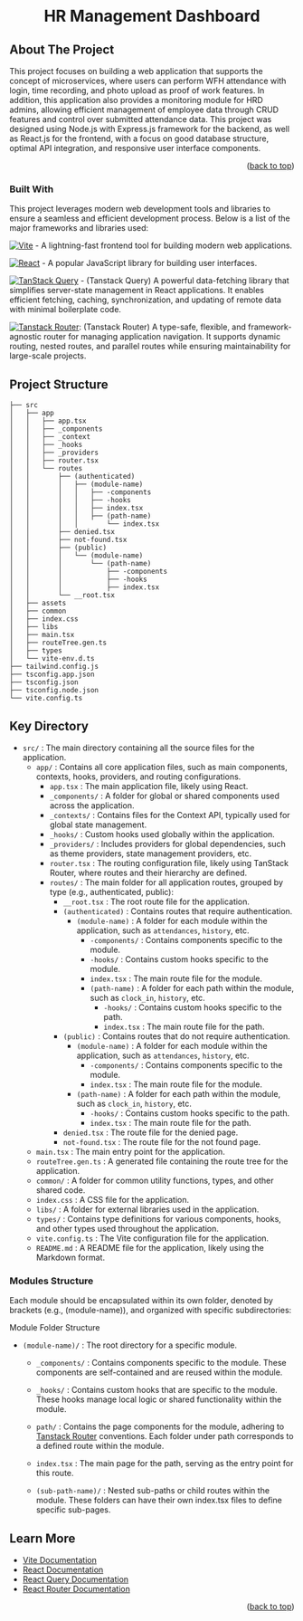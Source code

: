 <a id="readme-top"></a>

<!-- PROJECT LOGO -->
<br />
<div align="center">
  <h1 align="center">HR Management Dashboard</h1> 
</div>

<!-- ABOUT THE PROJECT -->

## About The Project

This project focuses on building a web application that supports the concept of microservices, where users can perform WFH attendance with login, time recording, and photo upload as proof of work features. In addition, this application also provides a monitoring module for HRD admins, allowing efficient management of employee data through CRUD features and control over submitted attendance data. This project was designed using Node.js with Express.js framework for the backend, as well as React.js for the frontend, with a focus on good database structure, optimal API integration, and responsive user interface components.

<p align="right">(<a href="#readme-top">back to top</a>)</p>

### Built With

This project leverages modern web development tools and libraries to ensure a seamless and efficient development process. Below is a list of the major frameworks and libraries used:

[![Vite][Vite]][Vite-url] - A lightning-fast frontend tool for building modern web applications.

[![React][React.js]][React-url] - A popular JavaScript library for building user interfaces.

[![TanStack Query][TanStack]][TanStack-url] - (Tanstack Query) A powerful data-fetching library that simplifies server-state management in React applications. It enables efficient fetching, caching, synchronization, and updating of remote data with minimal boilerplate code.

[![Tanstack Router][Tanstack-router]][Tanstack-router-url]: (Tanstack Router) A type-safe, flexible, and framework-agnostic router for managing application navigation. It supports dynamic routing, nested routes, and parallel routes while ensuring maintainability for large-scale projects.

## Project Structure

```
├── src
│   ├── app
│   │   ├── app.tsx
│   │   ├── _components
│   │   ├── _context
│   │   ├── _hooks
│   │   ├── _providers
│   │   ├── router.tsx
│   │   └── routes
│   │       ├── (authenticated)
│   │       │   ├── (module-name)
│   │       │   │   ├── -components
│   │       │   │   ├── -hooks
│   │       │   │   ├── index.tsx
│   │       │   │   ├── (path-name)
│   │       │   │       └── index.tsx
│   │       ├── denied.tsx
│   │       ├── not-found.tsx
│   │       ├── (public)
│   │       │   └── (module-name)
│   │       │       └── (path-name)
│   │       │           ├── -components
│   │       │           ├── -hooks
│   │       │           ├── index.tsx
│   │       └── __root.tsx
│   ├── assets
│   ├── common
│   ├── index.css
│   ├── libs
│   ├── main.tsx
│   ├── routeTree.gen.ts
│   ├── types
│   └── vite-env.d.ts
├── tailwind.config.js
├── tsconfig.app.json
├── tsconfig.json
├── tsconfig.node.json
└── vite.config.ts
```

## Key Directory

- `src/` : The main directory containing all the source files for the application.
  - `app/` : Contains all core application files, such as main components, contexts, hooks, providers, and routing configurations.
    - `app.tsx` : The main application file, likely using React.
    - `_components/` : A folder for global or shared components used across the application.
    - `_contexts/` : Contains files for the Context API, typically used for global state management.
    - `_hooks/` : Custom hooks used globally within the application.
    - `_providers/` : Includes providers for global dependencies, such as theme providers, state management providers, etc.
    - `router.tsx` : The routing configuration file, likely using TanStack Router, where routes and their hierarchy are defined.
    - `routes/` : The main folder for all application routes, grouped by type (e.g., authenticated, public):
      - `__root.tsx` : The root route file for the application.
      - `(authenticated)` : Contains routes that require authentication.
        - `(module-name)` : A folder for each module within the application, such as `attendances`, `history`, etc.
          - `-components/` : Contains components specific to the module.
          - `-hooks/` : Contains custom hooks specific to the module.
          - `index.tsx` : The main route file for the module.
          - `(path-name)` : A folder for each path within the module, such as `clock_in`, `history`, etc.
            - `-hooks/` : Contains custom hooks specific to the path.
            - `index.tsx` : The main route file for the path.
      - `(public)` : Contains routes that do not require authentication.
        - `(module-name)` : A folder for each module within the application, such as `attendances`, `history`, etc.
          - `-components/` : Contains components specific to the module.
          - `index.tsx` : The main route file for the module.
        - `(path-name)` : A folder for each path within the module, such as `clock_in`, `history`, etc.
          - `-hooks/` : Contains custom hooks specific to the path.
          - `index.tsx` : The main route file for the path.
      - `denied.tsx` : The route file for the denied page.
      - `not-found.tsx` : The route file for the not found page.
  - `main.tsx` : The main entry point for the application.
  - `routeTree.gen.ts` : A generated file containing the route tree for the application.
  - `common/` : A folder for common utility functions, types, and other shared code.
  - `index.css` : A CSS file for the application.
  - `libs/` : A folder for external libraries used in the application.
  - `types/` : Contains type definitions for various components, hooks, and other types used throughout the application.
  - `vite.config.ts` : The Vite configuration file for the application.
  - `README.md` : A README file for the application, likely using the Markdown format.

### Modules Structure

Each module should be encapsulated within its own folder, denoted by brackets (e.g., (module-name)), and organized with specific subdirectories:

Module Folder Structure

- `(module-name)/` : The root directory for a specific module.

  - `_components/` : Contains components specific to the module. These components are self-contained and are reused within the module.

  - `_hooks/` : Contains custom hooks that are specific to the module. These hooks manage local logic or shared functionality within the module.

  - `path/` : Contains the page components for the module, adhering to [Tanstack Router][TanStack-router-url] conventions. Each folder under path corresponds to a defined route within the module.

  - `index.tsx` : The main page for the path, serving as the entry point for this route.

  - `(sub-path-name)/` : Nested sub-paths or child routes within the module. These folders can have their own index.tsx files to define specific sub-pages.

## Learn More

- [Vite Documentation][Vite-url]
- [React Documentation][React-url]
- [React Query Documentation][TanStack-url]
- [React Router Documentation][TanStack-router-url]

<p align="right">(<a href="#readme-top">back to top</a>)</p>

<!-- MARKDOWN LINKS & IMAGES -->
<!-- https://www.markdownguide.org/basic-syntax/#reference-style-links -->

[Vite]: https://img.shields.io/badge/Vite-646CFF?style=for-the-badge&logo=Vite&logoColor=white
[Vite-url]: https://vite.dev/
[React.js]: https://img.shields.io/badge/React-20232A?style=for-the-badge&logo=react&logoColor=61DAFB
[React-url]: https://reactjs.org/
[TanStack]: https://img.shields.io/badge/-React%20Query-FF4154?style=plastic&logo=react%20query&logoColor=white
[TanStack-url]: https://tanstack.com/query/v4/docs/react/overview
[Tanstack-Router]: https://img.shields.io/badge/-React%20Router-CA4245?logo=react-router
[Tanstack-router-url]: https://tanstack.com/router/latest/docs/framework/react/overview
